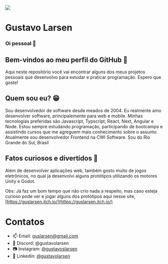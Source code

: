 ![](https://komarev.com/ghpvc/?username=gustavolarsen&color=blue)
# Gustavo Larsen
### Oi pessoal 👋

## Bem-vindos ao meu perfil do GitHub 👾

Aqui neste repositório você vai encontrar alguns dos meus projetos pessoais que desenvolvo para estudar e praticar programação. Espero que goste!

## Quem sou eu? 😁

Sou desenvolvedor de software desde meados de 2004. Eu realmente amo desenvolver software, principalemente para web e mobile. Minhas tecnologias preferidas são Javascript, Typscript, React, Next, Angular e Node. 
Estou sempre estudando programação, participando de bootcamps e assistindo cursos que me agreguem mais conhecimento sobre o assunto.
Atualmente sou desenvolvedor Frontend na CWI Software. Sou do Rio Grande do Sul, Brasil

## Fatos curiosos e divertidos 👀

Além de desenvolver aplicações web, também gosto muito de jogos eletrônicos, no qual ja desenvolvi alguns protótipos utilizando os motores Unity e Godot.

Obs: Já faz um bom tempo que não crio nada a respeito, mas caso esteja curioso pode ver e jogar alguns dos protótipos aqui nesse site, [https://guslarsen.itch.io/](https://guslarsen.itch.io/)

# Contatos
- 📫 Email: guslarsen@gmail.com
- 👾 Discord: @gustavolarsen
- 📷 Instagram: [@gustavoslarsen](https://www.instagram.com/gustavoslarsen/)
- 📄 Linkedin: [@gustavolarsen](https://www.linkedin.com/in/gustavolarsen/)

